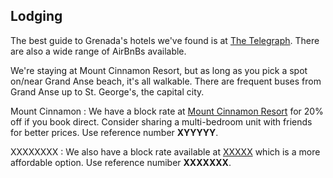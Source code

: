 ## Lodging

The best guide to Grenada's hotels we've found is at [The Telegraph](https://www.telegraph.co.uk/travel/destinations/caribbean/grenada/hotels/). There are also a wide range of AirBnBs available.

We're staying at Mount Cinnamon Resort, but as long as you pick a spot on/near Grand Anse beach, it's all walkable. There are frequent buses from Grand Anse up to St. George's, the capital city.

Mount Cinnamon
: We have a block rate at [Mount Cinnamon Resort](https://mountcinnamongrenadahotel.com/) for 20% off if you book direct. Consider sharing a multi-bedroom unit with friends for better prices. Use reference number **XYYYYY**.

XXXXXXXX
: We also have a block rate available at [XXXXX](#) which is a more affordable option. Use reference numiber **XXXXXXX**.

